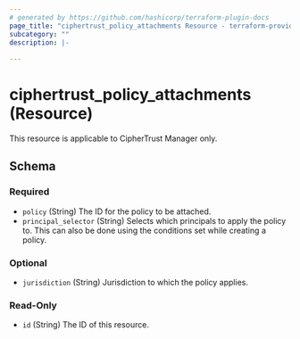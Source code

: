 ```yaml
---
# generated by https://github.com/hashicorp/terraform-plugin-docs
page_title: "ciphertrust_policy_attachments Resource - terraform-provider-ciphertrust"
subcategory: ""
description: |-
  
---
```


# ciphertrust_policy_attachments (Resource)

This resource is applicable to CipherTrust Manager only.



<!-- schema generated by tfplugindocs -->
## Schema

### Required

- `policy` (String) The ID for the policy to be attached.
- `principal_selector` (String) Selects which principals to apply the policy to. This can also be done using the conditions set while creating a policy.

### Optional

- `jurisdiction` (String) Jurisdiction to which the policy applies.

### Read-Only

- `id` (String) The ID of this resource.


